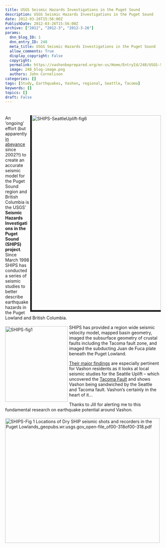 ```yaml
---
title: USGS Seismic Hazards Investigations in the Puget Sound
description: USGS Seismic Hazards Investigations in the Puget Sound
date: 2012-03-26T15:56:00Z
PublishDate: 2012-03-26T15:56:00Z
archive: ["2012", "2012-3", "2012-3-26"]
params:
  dnn_blog_ID: 1
  dnn_entry_ID: 248
  meta_title: USGS Seismic Hazards Investigations in the Puget Sound
  allow_comments: True
  display_copyright: False
  copyright:
  permalink: https://vashonbeprepared.org/en-us/Home/EntryId/248/USGS-Seismic-Hazards-Investigations-in-the-Puget-Sound
  image: 248_blog-image.png
  authors: John Cornelison
categories: []
tags: [Study, Earthquakes, Vashon, regional, Seattle, Tacoma]
keywords: []
topics: []
draft: False
---
```


<div class="wlWriterHeaderFooter" style="padding-bottom: 4px; margin: 0px; padding-left: 0px; padding-right: 0px; float: none; padding-top: 4px;"> </div>
<p><a href="./images/248/Windows-Live-Writer-a442f4b68ed1_7863-SHIPS-SeattleUplift-fig6_2.gif"><img width="418" height="630" title="SHIPS-SeattleUplift-fig6" align="right" style="background-image: none; border-bottom: 5px solid; border-left: 5px solid; padding-left: 0px; padding-right: 0px; display: inline; float: right; border-top: 0px solid; border-right: 0px solid; padding-top: 0px;" alt="SHIPS-SeattleUplift-fig6" src="./images/248/Windows-Live-Writer-a442f4b68ed1_7863-SHIPS-SeattleUplift-fig6_2.gif" /></a>An &lsquo;ongoing&rsquo; effort (but apparently <a href="http://earthquake.usgs.gov/regional/pacnw/ships/spring2002/tacoma.php" target="_blank">in abeyance</a> since 2002?!) to create an accurate seismic model for the Puget Sound region and British Columbia is the USGS&rsquo; <strong>Seismic Hazards Investigations in the Puget Sound (SHIPS) project</strong>. Since March 1998 SHIPS has conducted a series of seismic studies to better describe earthquake hazards in the Puget Lowland and British Columbia. </p>
<p><a href="./images/248/Windows-Live-Writer-a442f4b68ed1_7863-SHIPS-fig1_2.gif"><img width="202" height="244" title="SHIPS-fig1" align="left" style="background-image: none;   margin: 5px 5px 5px 0px; padding-left: 0px; padding-right: 0px; display: inline; float: left;   padding-top: 0px;border: 0px;" alt="SHIPS-fig1" src="./images/248/Windows-Live-Writer-a442f4b68ed1_7863-SHIPS-fig1_thumb.gif" /></a>SHIPS has provided a region wide seismic velocity model, mapped basin geometry, imaged the subsurface geometry of crustal faults including the Tacoma fault zone, and imaged the subducting Juan de Fuca plate beneath the Puget Lowland.</p>
<p><a href="http://earthquake.usgs.gov/regional/pacnw/ships/results/index.php" target="_blank">Their major findings</a> are especially pertinent for Vashon residents as it looks at local seismic studies for the Seattle Uplift &ndash; which uncovered the <a href="http://earthquake.usgs.gov/regional/pacnw/ships/results/tacoma.php" target="_blank">Tacoma Fault</a> and shows Vashon being sandwiched by the Seattle and Tacoma fault. Vashon&rsquo;s certainly in the heart of it&hellip;</p>
<p>Thanks to Jill for alerting me to this fundamental research on earthquake potential around Vashon.</p>
<p><a href="http://geopubs.wr.usgs.gov/open-file/of00-318/" title="http://geopubs.wr.usgs.gov/open-file/of00-318/" target="_blank"><img style="margin-top: 5px; width: 500px; margin-bottom: 5px; height: 403px;" alt="SHIPS-Fig 1 Locations of Dry SHIP seismic shots and recorders in the Puget Lowlands_geopubs.wr.usgs.gov_open-file_of00-318of00-318.pdf" src="/Portals/1/Graphics/Maps/SHIPS-Fig%201%20Locations%20of%20Dry%20SHIP%20seismic%20shots%20and%20recorders%20in%20the%20Puget%20Lowlands_geopubs.wr.usgs.gov_open-file_of00-318of00-318.pdf.gif" /></a></p>
